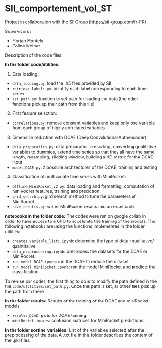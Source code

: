 # SII_comportement_vol_ST

Project in collaboration with the SII Group (https://sii-group.com/fr-FR)

Supervisors : 
- Florian Montels
- Coline Moinet

Description of the code files: 

**In the folder code/utilities:** 
  1) Data loading: 
  - `data_loading.py`: load the .h5 files provided by SII 
  - `retrieve_labels.py`: identify each label corresponding to each time series
  - `set_path.py`: function to set path for loading the data (the other functions pick up their path from this file)

  2) First feature selection: 
  - `correlations.py`: remove constant variables and keep only one variable from each group of highly correlated variables

  3) Dimension reduction with DCAE (Deep Convolutional Autoencoder): 
  - `data_preparation.py`: data preparation : rescaling, converting qualitative variables to dummies, extend time series so that they all have the same length, resampling, slidding window, building a 4D matrix for the DCAE input
  - `model_DCAE.py`: 2 possible architectures of the DCAE, training and testing
  
  4) Classification of multivariate time series with MiniRocket:
  - `offline_MiniRocket_v2.py`: data loading and formatting, computation of MiniRocket features, training and prediction.
  - `grid_search.py`:  gird search method to tune the parameters of MiniRocket. 
  - `save_results.py`: writes MiniRocket results into an excel table.
 
**notebooks in the folder code:**
The codes were run on google collab in order to have access to a GPU to accelerate the training of the models. The following notebooks are using the functions implemented in the folder utilities:
  - `creates_variable_lists.ipynb`: determine the type of data : qualitative/ quantitative
  - `data_proprocessing.ipynb`: preprocess the datasets for the DCAE or MiniRocket.
  - `run_model_DCAE.ipynb`: run the DCAE to reduce the dataset
  - `run_model_MiniRocket.ipynb`: run the model MiniRocket and predicts the classification.
 
To re-use our codes, the first thing to do is to modify the path defined in the file `code/utilities/set_path.py`. Once this path is set, all other files pick up the path from there. 

**In the folder results:** Results of the training of the DCAE and miniRocket models
  - `results_DCAE`: plots for DCAE training.
  - `miniRocket_images`: confusion matrices for MiniRocket predictions. 
  
**In the folder sorting_variables:** List of the variables selected after the preprocessing of the data. A .txt file in this folder describes the content of the .pkl files.


